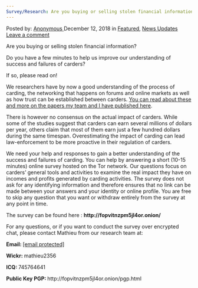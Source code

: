```yaml
---
Survey/Research: Are you buying or selling stolen financial information?"
---
```

<article class="post-listing post-27556 post type-post status-publish format-standard has-post-thumbnail hentry 

<div class="post-inner">
<span>Posted by: <a href="https://www.deepdotweb.com/author/anony/" title="">Anonymous </a></span>
<span>December 12, 2018</span>
<span>in <a href="https://www.deepdotweb.com/category/deepdot-news/" rel="category tag">Featured</a>, <a href="https://www.deepdotweb.com/category/news-updates/" rel="category tag">News Updates</a></span>
<span><a href="https://www.deepdotweb.com/2018/12/12/survey-research-are-you-buying-or-selling-stolen-financial-information/#respond">Leave a comment</a></span>


<p>Are you buying or selling stolen financial information?</p>
<p>Do you have a few minutes to help us improve our understanding of success and failures of carders?</p>
<p>If so, please read on!</p>
<p>We researchers have by now a good understanding of the process of carding, the networking that happens on forums and online markets as well as how trust can be established between carders. <a href="https://www.daviddh.com" target="_blank" rel="noopener">You can read about these and more on the papers my team and I have published here</a>.</p>
<p>There is however no consensus on the actual impact of carders. While some of the studies suggest that carders can earn several millions of dollars per year, others claim that most of them earn just a few hundred dollars during the same timespan. Overestimating the impact of carding can lead law-enforcement to be more proactive in their regulation of carders.</p>
<p>We need your help and responses to gain a better understanding of the success and failures of carding. You can help by answering a short (10-15 minutes) online survey hosted on the Tor network. Our questions focus on carders&#8217; general tools and activities to examine the real impact they have on incomes and profits generated by carding activities. The survey does not ask for any identifying information and therefore ensures that no link can be made between your answers and your identity or online profile. You are free to skip any question that you want or withdraw entirely from the survey at any point in time.</p>
<p>The survey can be found here : <strong>http://fopvitnzpm5jl4or.onion/</strong></p>
<p>For any questions, or if you want to conduct the survey over encrypted chat, please contact Mathieu from our research team at:</p>
<p><strong>Email: </strong><a href="/cdn-cgi/l/email-protection" class="__cf_email__" data-cfemail="3b565a4f53525e4e155c4e525757544f7b4e5654554f495e5a5715585a">[email&#160;protected]</a></p>
<p><strong>Wickr: </strong>mathieu2356</p>
<p><strong>ICQ: </strong>745764641</p>
<p><strong>Public Key PGP: </strong>http://fopvitnzpm5jl4or.onion/pgp.html</p>
</div>
<span style="display:none" class="updated">2018-12-12<a href="https://www.deepdotweb.com/author/anony/" title="Posts by Anonymous" rel="author">Anonymous</a></strong></div>

